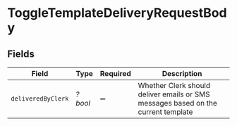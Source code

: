 # ToggleTemplateDeliveryRequestBody


## Fields

| Field                                                                             | Type                                                                              | Required                                                                          | Description                                                                       |
| --------------------------------------------------------------------------------- | --------------------------------------------------------------------------------- | --------------------------------------------------------------------------------- | --------------------------------------------------------------------------------- |
| `deliveredByClerk`                                                                | *?bool*                                                                           | :heavy_minus_sign:                                                                | Whether Clerk should deliver emails or SMS messages based on the current template |
